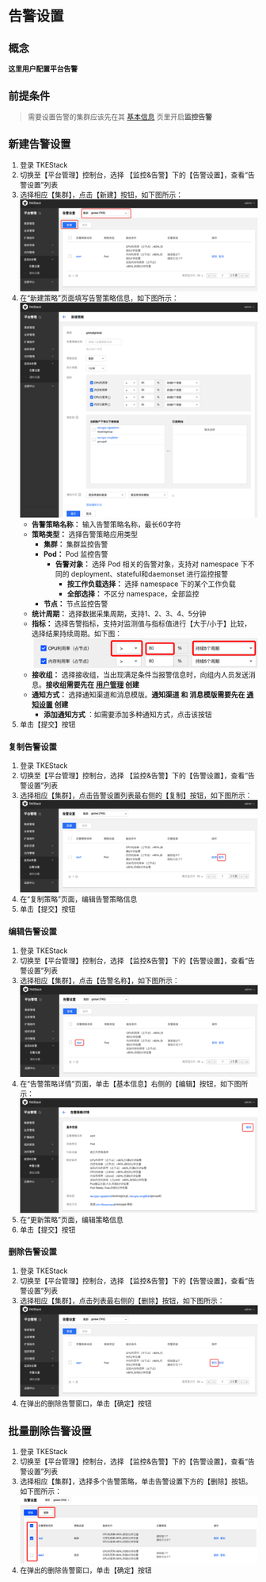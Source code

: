 # 告警设置
## 概念
**这里用户配置平台告警**

## 前提条件

>需要设置告警的集群应该先在其 [基本信息](../cluster.md#基本信息) 页里开启**监控告警**

## 新建告警设置
  1. 登录 TKEStack
  2. 切换至【平台管理】控制台，选择 【监控&告警】下的【告警设置】，查看“告警设置”列表
  3. 选择相应【集群】，点击【新建】按钮，如下图所示：
      ![新建告警按钮](../../../../../images/新建告警按钮.png)
  4. 在“新建策略”页面填写告警策略信息，如下图所示：
      ![新建告警策略](../../../../../images/新建告警策略.png)
      + **告警策略名称：** 输入告警策略名称，最长60字符
      + **策略类型：** 选择告警策略应用类型
        + **集群：** 集群监控告警
        + **Pod：** Pod 监控告警
          + **告警对象：** 选择 Pod 相关的告警对象，支持对 namespace 下不同的 deployment、stateful和daemonset 进行监控报警
            + **按工作负载选择：** 选择 namespace 下的某个工作负载
            + **全部选择：** 不区分 namespace，全部监控
        + **节点：** 节点监控告警
      + **统计周期：** 选择数据采集周期，支持1、2、3、4、5分钟
      + **指标：** 选择告警指标，支持对监测值与指标值进行【大于/小于】比较，选择结果持续周期。如下图：
        ![指标设置](../../../../../images/指标设置.png)
      + **接收组：** 选择接收组，当出现满足条件当报警信息时，向组内人员发送消息。**接收组需要先在 [用户管理](../accessmanagement/user.md#用户组) 创建**
      + **通知方式：** 选择通知渠道和消息模版。**通知渠道 和 消息模版需要先在 [通知设置](./notification.md) 创建**
        + **添加通知方式** ：如需要添加多种通知方式，点击该按钮
  5. 单击【提交】按钮
### 复制告警设置
  1. 登录 TKEStack
  2. 切换至【平台管理】控制台，选择 【监控&告警】下的【告警设置】，查看“告警设置”列表
  3. 选择相应【集群】，点击告警设置列表最右侧的【复制】按钮，如下图所示：
      ![告警复制按钮](../../../../../images/告警复制按钮.png)  
  4. 在“复制策略”页面，编辑告警策略信息
  5. 单击【提交】按钮
### 编辑告警设置
  1. 登录 TKEStack
  2. 切换至【平台管理】控制台，选择 【监控&告警】下的【告警设置】，查看“告警设置”列表
  3. 选择相应【集群】，点击【告警名称】，如下图所示：
      ![告警名称](../../../../../images/告警名称.png)
  4. 在“告警策略详情”页面，单击【基本信息】右侧的【编辑】按钮，如下图所示：
      ![告警编辑](../../../../../images/告警编辑.png)
  5. 在“更新策略”页面，编辑策略信息
  6. 单击【提交】按钮
### 删除告警设置
  1. 登录 TKEStack
  2. 切换至【平台管理】控制台，选择 【监控&告警】下的【告警设置】，查看“告警设置”列表
  3. 选择相应【集群】，点击列表最右侧的【删除】按钮，如下图所示：
      ![告警删除](../../../../../images/告警删除.png)
  4. 在弹出的删除告警窗口，单击【确定】按钮
## 批量删除告警设置
  1. 登录 TKEStack
  2. 切换至【平台管理】控制台，选择 【监控&告警】下的【告警设置】，查看“告警设置”列表
  3. 选择相应【集群】，选择多个告警策略，单击告警设置下方的【删除】按钮。如下图所示：
      ![批量告警删除](../../../../../images/告警批量删除.png)
  4. 在弹出的删除告警窗口，单击【确定】按钮